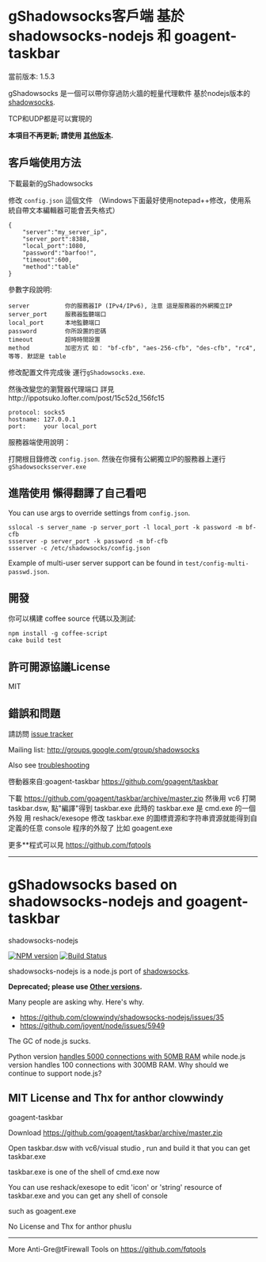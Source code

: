 gShadowsocks客戶端 基於shadowsocks-nodejs 和 goagent-taskbar
===========

當前版本: 1.5.3

gShadowsocks 是一個可以帶你穿過防火牆的輕量代理軟件 基於nodejs版本的  [shadowsocks](https://github.com/shadowsocks/shadowsocks-nodejs).

TCP和UDP都是可以實現的

**本項目不再更新; 請使用 [其他版本](https://github.com/clowwindy/shadowsocks/wiki/Ports-and-Clients).**


客戶端使用方法
-----------

下載最新的gShadowsocks

修改 `config.json` 這個文件 （Windows下面最好使用notepad++修改，使用系統自帶文本編輯器可能會丟失格式）

    {
        "server":"my_server_ip",
        "server_port":8388,
        "local_port":1080,
        "password":"barfoo!",
        "timeout":600,
        "method":"table"
    }

參數字段說明:

    server          你的服務器IP (IPv4/IPv6), 注意 這是服務器的外網獨立IP
    server_port     服務器監聽端口
    local_port      本地監聽端口
    password        你所設置的密碼
    timeout         超時時間設置
    method          加密方式 如： "bf-cfb", "aes-256-cfb", "des-cfb", "rc4", 等等. 默認是 table


修改配置文件完成後 運行`gShadowsocks.exe`.

然後改變您的瀏覽器代理端口 詳見http://ippotsuko.lofter.com/post/15c52d_156fc15

    protocol: socks5
    hostname: 127.0.0.1
    port:     your local_port


服務器端使用說明：

打開根目錄修改 `config.json`. 然後在你擁有公網獨立IP的服務器上運行 `gShadowsocksserver.exe`


進階使用 懶得翻譯了自己看吧
------------

You can use args to override settings from `config.json`.

    sslocal -s server_name -p server_port -l local_port -k password -m bf-cfb
    ssserver -p server_port -k password -m bf-cfb
    ssserver -c /etc/shadowsocks/config.json

Example of multi-user server support can be found in `test/config-multi-passwd.json`.

開發
-----------------------------

你可以構建 coffee source 代碼以及測試:

    npm install -g coffee-script
    cake build test

許可開源協議License
-----------------
MIT

錯誤和問題
----------------
請訪問 [issue tracker](https://github.com/clowwindy/shadowsocks-nodejs/issues?state=open)

Mailing list: http://groups.google.com/group/shadowsocks

Also see [troubleshooting](https://github.com/clowwindy/shadowsocks/wiki/Troubleshooting)



啓動器來自:goagent-taskbar https://github.com/goagent/taskbar

下載 https://github.com/goagent/taskbar/archive/master.zip
然後用 vc6 打開 taskbar.dsw, 點"編譯"得到 taskbar.exe
此時的 taskbar.exe 是 cmd.exe 的一個外殼
用 reshack/exesope 修改 taskbar.exe 的圖標資源和字符串資源就能得到自定義的任意 console 程序的外殼了
比如 goagent.exe

更多**程式可以見 https://github.com/fqtools

----------

gShadowsocks based on shadowsocks-nodejs and goagent-taskbar
==================

shadowsocks-nodejs

[![NPM version]][NPM] [![Build Status]][Travis CI]

shadowsocks-nodejs is a node.js port of [shadowsocks].

**Deprecated; please use [Other versions].**

Many people are asking why. Here's why.

- https://github.com/clowwindy/shadowsocks-nodejs/issues/35
- https://github.com/joyent/node/issues/5949

The GC of node.js sucks.

Python version [handles 5000 connections with 50MB RAM](https://github.com/clowwindy/shadowsocks/wiki/Optimizing-Shadowsocks) while node.js version
handles 100 connections with 300MB RAM. Why should we continue to support
node.js?


[Build Status]:    https://img.shields.io/travis/clowwindy/shadowsocks-nodejs/master.svg?style=flat
[NPM]:             https://www.npmjs.org/package/shadowsocks
[NPM version]:     https://img.shields.io/npm/v/shadowsocks.svg?style=flatp
[Travis CI]:       https://travis-ci.org/clowwindy/shadowsocks-nodejs
[shadowsocks]:     https://github.com/clowwindy/shadowsocks
[Other versions]:  https://github.com/clowwindy/shadowsocks/wiki/Ports-and-Clients

MIT License and Thx for anthor clowwindy
-------
goagent-taskbar

Download https://github.com/goagent/taskbar/archive/master.zip

Open taskbar.dsw with vc6/visual studio , run and build it that you can get taskbar.exe

taskbar.exe is one of the shell of cmd.exe now

You can use reshack/exesope to edit 'icon' or 'string' resource of taskbar.exe and you can get any shell of console

such as goagent.exe

No License and Thx for anthor phuslu

------

More Anti-Gre@tFirewall Tools on https://github.com/fqtools
